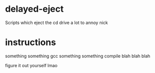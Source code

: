 # delayed-eject
Scripts which eject the cd drive a lot to annoy nick

# instructions
something something gcc something something compile blah blah blah

figure it out yourself lmao
